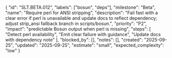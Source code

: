{
  "id": "SLT.BETA.012",
  "labels": ["bosun", "deps"],
  "milestone": "Beta",
  "name": "Require perl for ANSI stripping",
  "description": "Fail fast with a clear error if perl is unavailable and update docs to reflect dependency; adjust strip_ansi fallback branch in scripts/bosun.",
  "priority": "P2",
  "impact": "predictable Bosun output when perl is missing",
  "steps": [
    "Detect perl availability",
    "Emit clear failure with guidance",
    "Update docs with dependency note"
  ],
  "blocked_by": [],
  "notes": [],
  "created": "2025-09-25",
  "updated": "2025-09-25",
  "estimate": "small",
  "expected_complexity": "low"
}

